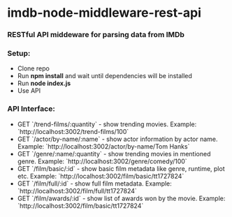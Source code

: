 # imdb-node-middleware-rest-api
<h3>RESTful API middeware for parsing data from IMDb</h3>

<h3>Setup:</h3>
<ul>
  <li>Clone repo</li>
  <li>Run <b>npm install</b> and wait until dependencies will be installed</li>
  <li>Run <b>node index.js</b></li>
  <li>Use API</li>
</ul>

<h3>API Interface:</h3>
<ul>
<li>GET `/trend-films/:quantity` - show trending movies. 
Example: `http://localhost:3002/trend-films/100`
</li>
<li>GET `/actor/by-name/:name` - show actor information by actor name. 
Example: `http://localhost:3002/actor/by-name/Tom Hanks`
</li>
<li>GET `/genre/:name/:quantity` - show trending movies in mentioned genre. 
Example: `http://localhost:3002/genre/comedy/100`
</li>
<li>GET `/film/basic/:id` - show basic film metadata like genre, runtime, plot etc. 
Example: `http://localhost:3002/film/basic/tt1727824`
</li>
<li>GET `/film/full/:id` - show full film metadata.
Example: `http://localhost:3002/film/full/tt1727824`
</li>
<li>GET `/film/awards/:id` - show list of awards won by the movie. 
Example: `http://localhost:3002/film/basic/tt1727824`
</li>
</ul>